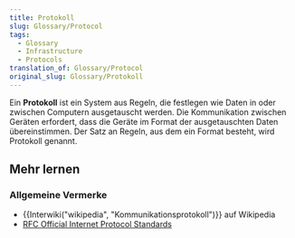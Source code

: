```yaml
---
title: Protokoll
slug: Glossary/Protocol
tags:
  - Glossary
  - Infrastructure
  - Protocols
translation_of: Glossary/Protocol
original_slug: Glossary/Protokoll
---
```

Ein **Protokoll** ist ein System aus Regeln, die festlegen wie Daten in oder zwischen Computern ausgetauscht werden. Die Kommunikation zwischen Geräten erfordert, dass die Geräte im Format der ausgetauschten Daten übereinstimmen. Der Satz an Regeln, aus dem ein Format besteht, wird Protokoll genannt.

## Mehr lernen

### Allgemeine Vermerke

- {{Interwiki("wikipedia", "Kommunikationsprotokoll")}} auf Wikipedia
- [RFC Official Internet Protocol Standards](http://www.rfc-editor.org/search/standards.php)
